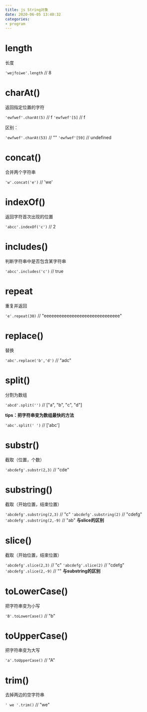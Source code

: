 ```yaml
---
title: js String对象
date: 2020-06-05 13:40:32
categories: 
- program
---
```


# length

长度

`'wejfoiwe'.length` // 8

# charAt()

返回指定位置的字符

`'ewfwef'.charAt(5)` // f
`'ewfwef'[5]` // f

区别：

`'ewfwef'.charAt(53)` // ""
`'ewfwef'[59]` // undefined

# concat()

合并两个字符串

`'w'.concat('e')` // 'we'

# indexOf()

返回字符首次出现的位置

`'abcc'.indexOf('c')` // 2

# includes()

判断字符串中是否包含某字符串

`'abcc'.includes('c')` // true
# repeat

重复并返回

`'e'.repeat(30)` // "eeeeeeeeeeeeeeeeeeeeeeeeeeeeee"

# replace()

替换

`'abc'.replace('b','d')` // "adc"

# split()

分割为数组

`'abcd'.split('')` // ["a", "b", "c", "d"]

**tips：把字符串变为数组最快的方法**

`'abc'.split(' ')` // ['abc']

# substr()

截取（位置，个数）

`'abcdefg'.substr(2,3)` // "cde"

# substring()

截取（开始位置，结束位置）

`'abcdefg'.substring(2,3)` // "c"
`'abcdefg'.substring(2)` // "cdefg"
`'abcdefg'.substring(2,-9)` // "ab" **与slice的区别**

# slice()

截取（开始位置，结束位置）

`'abcdefg'.slice(2,3)` // "c"
`'abcdefg'.slice(2)` // "cdefg"
`'abcdefg'.slice(2,-9)` // "" **与substring的区别**

# toLowerCase()

把字符串变为小写

`'B'.toLowerCase()` // "b"

# toUpperCase()

把字符串变为大写

`'a'.toUpperCase()` // "A"

# trim()

去掉两边的空字符串

`' we '.trim()` // "we"

